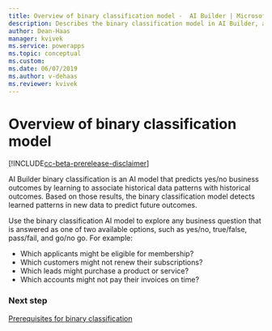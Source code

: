 ```yaml
---
title: Overview of binary classification model -  AI Builder | Microsoft Docs
description: Describes the binary classification model in AI Builder, and gives some examples of how you might use it.
author: Dean-Haas
manager: kvivek
ms.service: powerapps
ms.topic: conceptual
ms.custom: 
ms.date: 06/07/2019
ms.author: v-dehaas
ms.reviewer: kvivek
---
```


# Overview of binary classification model

[!INCLUDE[cc-beta-prerelease-disclaimer](./includes/cc-beta-prerelease-disclaimer.md)]

AI Builder binary classification is an AI model that predicts yes/no business outcomes by learning to associate historical data patterns with historical outcomes. Based on those results, the binary classification model detects learned patterns in new data to predict future outcomes.

Use the binary classification AI model to explore any business question that is answered as one of two available options, such as yes/no, true/false, pass/fail, and go/no go. For example: 

- Which applicants might be eligible for membership?
- Which customers might not renew their subscriptions?
- Which leads might purchase a product or service?
- Which accounts might not pay their invoices on time?


### Next step
[Prerequisites for binary classification](binary-classification-prereq.md) 
